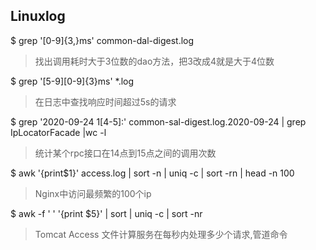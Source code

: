 ## Linuxlog

$ grep '[0-9]\{3,\}ms' common-dal-digest.log
> 找出调用耗时大于3位数的dao方法，把3改成4就是大于4位数

$ grep '[5-9][0-9]\{3\}ms' *.log
> 在日志中查找响应时间超过5s的请求

$ grep '2020-09-24 1[4-5]:' common-sal-digest.log.2020-09-24 | grep IpLocatorFacade |wc -l
> 统计某个rpc接口在14点到15点之间的调用次数

$ awk '{print$1}' access.log | sort -n | uniq -c | sort -rn | head -n 100
>  Nginx中访问最频繁的100个ip

$ awk -f ' ' '{print $5}' | sort | uniq -c | sort -nr
> Tomcat Access 文件计算服务在每秒内处理多少个请求,管道命令
